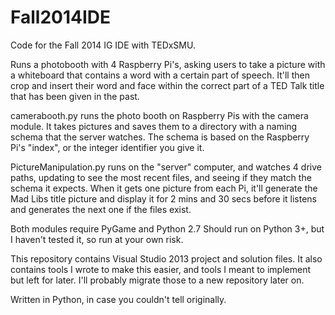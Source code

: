 Fall2014IDE
===========

Code for the Fall 2014 IG IDE with TEDxSMU.

Runs a photobooth with 4 Raspberry Pi's, asking users
to take a picture with a whiteboard that contains a word
with a certain part of speech. It'll then crop and insert
their word and face within the correct part of a TED Talk
title that has been given in the past.

camerabooth.py runs the photo booth on Raspberry Pis with the
camera module. It takes pictures and saves them to a directory
with a naming schema that the server watches. The schema is based
on the Raspberry Pi's "index", or the integer identifier you give
it.

PictureManipulation.py runs on the "server" computer, and watches 4
drive paths, updating to see the most recent files, and seeing if they
match the schema it expects. When it gets one picture from each Pi, it'll
generate the Mad Libs title picture and display it for 2 mins and 30 secs
before it listens and generates the next one if the files exist.

Both modules require PyGame and Python 2.7
Should run on Python 3+, but I haven't tested it, so run at your own risk.

This repository contains Visual Studio 2013 project and solution files.
It also contains tools I wrote to make this easier, and tools I meant to 
implement but left for later. I'll probably migrate those to a new repository 
later on.

Written in Python, in case you couldn't tell originally.
